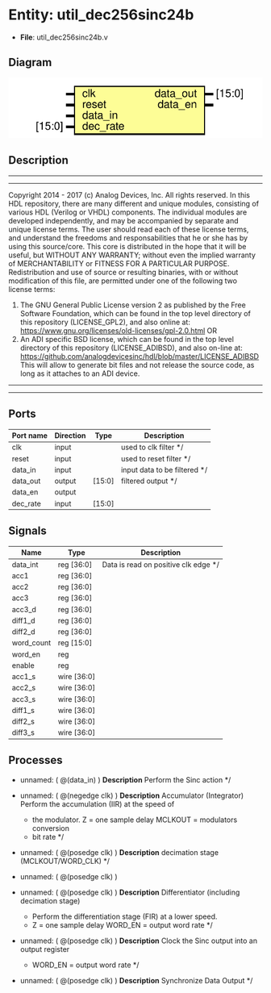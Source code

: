 # Entity: util_dec256sinc24b

- **File**: util_dec256sinc24b.v
## Diagram

![Diagram](util_dec256sinc24b.svg "Diagram")
## Description

***************************************************************************
 ***************************************************************************
 Copyright 2014 - 2017 (c) Analog Devices, Inc. All rights reserved.
 In this HDL repository, there are many different and unique modules, consisting
 of various HDL (Verilog or VHDL) components. The individual modules are
 developed independently, and may be accompanied by separate and unique license
 terms.
 The user should read each of these license terms, and understand the
 freedoms and responsabilities that he or she has by using this source/core.
 This core is distributed in the hope that it will be useful, but WITHOUT ANY
 WARRANTY; without even the implied warranty of MERCHANTABILITY or FITNESS FOR
 A PARTICULAR PURPOSE.
 Redistribution and use of source or resulting binaries, with or without modification
 of this file, are permitted under one of the following two license terms:
   1. The GNU General Public License version 2 as published by the
      Free Software Foundation, which can be found in the top level directory
      of this repository (LICENSE_GPL2), and also online at:
      <https://www.gnu.org/licenses/old-licenses/gpl-2.0.html>
 OR
   2. An ADI specific BSD license, which can be found in the top level directory
      of this repository (LICENSE_ADIBSD), and also on-line at:
      https://github.com/analogdevicesinc/hdl/blob/master/LICENSE_ADIBSD
      This will allow to generate bit files and not release the source code,
      as long as it attaches to an ADI device.
 ***************************************************************************
 ***************************************************************************
 
## Ports

| Port name | Direction | Type   | Description                  |
| --------- | --------- | ------ | ---------------------------- |
| clk       | input     |        | used to clk filter */        |
| reset     | input     |        | used to reset filter */      |
| data_in   | input     |        | input data to be filtered */ |
| data_out  | output    | [15:0] | filtered output */           |
| data_en   | output    |        |                              |
| dec_rate  | input     | [15:0] |                              |
## Signals

| Name       | Type        | Description                           |
| ---------- | ----------- | ------------------------------------- |
| data_int   | reg [36:0]  | Data is read on positive clk edge */  |
| acc1       | reg [36:0]  |                                       |
| acc2       | reg [36:0]  |                                       |
| acc3       | reg [36:0]  |                                       |
| acc3_d     | reg [36:0]  |                                       |
| diff1_d    | reg [36:0]  |                                       |
| diff2_d    | reg [36:0]  |                                       |
| word_count | reg [15:0]  |                                       |
| word_en    | reg         |                                       |
| enable     | reg         |                                       |
| acc1_s     | wire [36:0] |                                       |
| acc2_s     | wire [36:0] |                                       |
| acc3_s     | wire [36:0] |                                       |
| diff1_s    | wire [36:0] |                                       |
| diff2_s    | wire [36:0] |                                       |
| diff3_s    | wire [36:0] |                                       |
## Processes
- unnamed: ( @(data_in) )
**Description**
Perform the Sinc action */

- unnamed: ( @(negedge clk) )
**Description**
Accumulator (Integrator) Perform the accumulation (IIR) at the speed of
   * the modulator. Z = one sample delay MCLKOUT = modulators conversion
   * bit rate */

- unnamed: ( @(posedge clk) )
**Description**
decimation stage (MCLKOUT/WORD_CLK) */

- unnamed: ( @(posedge clk) )
- unnamed: ( @(posedge clk) )
**Description**
Differentiator (including decimation stage)
   * Perform the differentiation stage (FIR) at a lower speed.
   * Z = one sample delay WORD_EN = output word rate */

- unnamed: ( @(posedge clk) )
**Description**
Clock the Sinc output into an output register
   * WORD_EN = output word rate */

- unnamed: ( @(posedge clk) )
**Description**
Synchronize Data Output */

